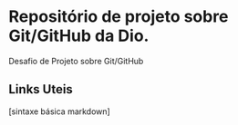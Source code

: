 # Repositório de projeto sobre Git/GitHub da Dio.
Desafio de Projeto sobre Git/GitHub

## Links Uteis
[sintaxe básica markdown]
